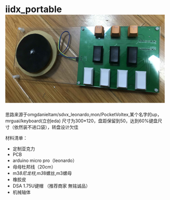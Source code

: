iidx_portable
![](https://github.com/ywz2198/iidx_portable/blob/master/5041.jpg)
===
思路来源于omgdanieltam/sdvx_leonardo,mon/PocketVoltex,某个名字的up，mrguai/keyboard(立创eda)
尺寸为300*120，盘距保留到50，达到60%键盘尺寸（依然装不进口袋），转盘设计欠佳

材料清单：
* 定制亚克力
* PCB
* arduino micro pro（leonardo）
* 母母杜邦线（20cm）
* m3*8尼龙柱,m3*8螺丝,m3螺母
* 橡胶皮
* DSA 1.75U键帽 （推荐商家	無铭诚品）
* 机械轴体

